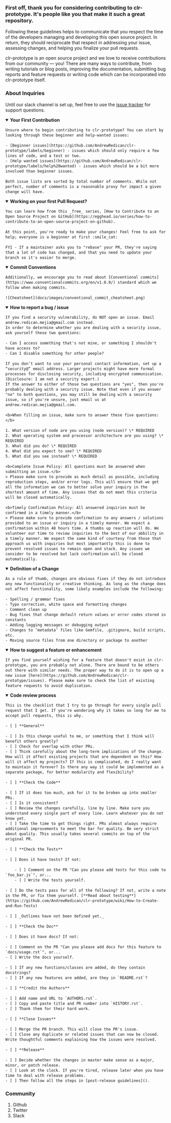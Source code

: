 ### First off, thank you for considering contributing to clr-prototype. It's people like you that make it such a great repository.

Following these guidelines helps to communicate that you respect the time of the developers managing and developing this open source project. In return, they should reciprocate that respect in addressing your issue, assessing changes, and helping you finalize your pull requests.

clr-prototype is an open source project and we love to receive contributions from our community — you! There are many ways to contribute, from writing tutorials or blog posts, improving the documentation, submitting bug reports and feature requests or writing code which can be incorporated into clr-prototype itself.

### About Inquiries

Until our slack channel is set up, feel free to use the [issue tracker](https://github.com/AndrewRedican/clr-prototype/issues) for support questions.

<details open>
    <summary><b>Your First Contribution</b></summary>

    Unsure where to begin contributing to clr-prototype? You can start by looking through these beginner and help-wanted issues:

    - [Beginner issues](https://github.com/AndrewRedican/clr-prototype/labels/beginner) - issues which should only require a few lines of code, and a test or two.
    - [Help wanted issues](https://github.com/AndrewRedican/clr-prototype/labels/help%20wanted) - issues which should be a bit more involved than beginner issues.

    Both issue lists are sorted by total number of comments. While not perfect, number of comments is a reasonable proxy for impact a given change will have.

</details>

<details open>
  <summary><b>Working on your first Pull Request?</b></summary>
  
    You can learn how from this _free_ series, [How to Contribute to an Open Source Project on GitHub](https://egghead.io/series/how-to-contribute-to-an-open-source-project-on-github).

    At this point, you're ready to make your changes! Feel free to ask for help; everyone is a beginner at first :smile_cat:

    FYI - If a maintainer asks you to "rebase" your PR, they're saying that a lot of code has changed, and that you need to update your branch so it's easier to merge.

</details>

<details open>
    <summary><b>Commit Conventions</b></summary>

    Additionally, we encourage you to read about [Conventional commits](https://www.conventionalcommits.org/en/v1.0.0/) standard which we follow when making commits.

    ![Cheatsheet](docs/images/conventional_commit_cheatsheet.png)

</details>

<details open>
    <summary><b>How to report a bug / issue</b></summary>

    If you find a security vulnerability, do NOT open an issue. Email andrew.redican.mejia@gmail.com instead.
    In order to determine whether you are dealing with a security issue, ask yourself these two questions:

    - Can I access something that's not mine, or something I shouldn't have access to?
    - Can I disable something for other people?

    If you don’t want to use your personal contact information, set up a “security@” email address. Larger projects might have more formal processes for disclosing security, including encrypted communication. (Disclosure: I am not a security expert.)
    If the answer to either of those two questions are "yes", then you're probably dealing with a security issue. Note that even if you answer "no" to both questions, you may still be dealing with a security issue, so if you're unsure, just email us at andrew.redican.mejia@gmail.com.

    <b>When filling an issue, make sure to answer these five questions:</b>

    1. What version of node are you using (node version)? \* REQUIRED
    2. What operating system and processor architecture are you using? \* REQUIRED
    3. What did you do? \* REQUIRED
    4. What did you expect to see? \* REQUIRED
    5. What did you see instead? \* REQUIRED

    <b>Complete Issue Policy: All questions must be answered when submitting an issue.</b>
    > Please make sure to provide as much detail as possible, including reproduction steps, and/or error logs. This will ensure that we get all the information we can to better solve your inquiry in the shortest amount of time. Any issues that do not meet this criteria will be closed automatically.

    <b>Timely Confirmation Policy: All answered inquiries must be confirmed in a timely manner.</b>
    > Please make sure to provide confirmation to any answers / solutions provided to an issue or inquiry in a timely manner. We expect a confirmation within 48 hours time. A thumbs up reaction will do. We volunteer our time to review inquiries to the best of our abbility in a timely manner. We expect the same kind of courtesy from those that approach us with inquiries but most importantly this is done to prevent resolved issues to remain open and stack. Any issues we consider to be resolved but lack confirmation will be closed automatically.

</details>

<details open>
    <summary><b>Definition of a Change</b></summary>

    As a rule of thumb, changes are obvious fixes if they do not introduce any new functionality or creative thinking. As long as the change does not affect functionality, some likely examples include the following:

    - Spelling / grammar fixes
    - Typo correction, white space and formatting changes
    - Comment clean up
    - Bug fixes that change default return values or error codes stored in constants
    - Adding logging messages or debugging output
    - Changes to ‘metadata’ files like Gemfile, .gitignore, build scripts, etc.
    - Moving source files from one directory or package to another

</details>

<details open>
    <summary><b>How to suggest a feature or enhancement</b></summary>

    If you find yourself wishing for a feature that doesn't exist in clr-prototype, you are probably not alone. There are bound to be others out there with similar needs. The proper way to do it is to open up a new issue [here](https://github.com/AndrewRedican/clr-prototype/issues). Please make sure to check the list of existing feature requests to avoid duplication.

</details>

<details open>
    <summary><b>Code review process</b></summary>

    This is the checklist that I try to go through for every single pull request that I get. If you're wondering why it takes so long for me to accept pull requests, this is why.

    - [ ] **General**

    - [ ] Is this change useful to me, or something that I think will benefit others greatly?
    - [ ] Check for overlap with other PRs.
    - [ ] Think carefully about the long-term implications of the change. How will it affect existing projects that are dependent on this? How will it affect my projects? If this is complicated, do I really want to maintain it forever? Is there any way it could be implemented as a separate package, for better modularity and flexibility?

    - [ ] **Check the Code**

    - [ ] If it does too much, ask for it to be broken up into smaller PRs.
    - [ ] Is it consistent?
    - [ ] Review the changes carefully, line by line. Make sure you understand every single part of every line. Learn whatever you do not know yet.
    - [ ] Take the time to get things right. PRs almost always require additional improvements to meet the bar for quality. Be very strict about quality. This usually takes several commits on top of the original PR.

    - [ ] **Check the Tests**

    - [ ] Does it have tests? If not:

        - [ ] Comment on the PR "Can you please add tests for this code to `foo_bar.js`", or...
        - [ ] Write the tests yourself.

    - [ ] Do the tests pass for all of the following? If not, write a note in the PR, or fix them yourself. [**Read about testing**](https://github.com/AndrewRedican/clr-prototype/wiki/How-to-Create-and-Run-Tests)

    - [ ] _Outlines have not been defined yet._

    - [ ] **Check the Doc**

    - [ ] Does it have docs? If not:

    - [ ] Comment on the PR "Can you please add docs for this feature to `docs/usage.rst`", or...
    - [ ] Write the docs yourself.

    - [ ] If any new functions/classes are added, do they contain docstrings?
    - [ ] If any new features are added, are they in `README.rst`?

    - [ ] **Credit the Authors**

    - [ ] Add name and URL to `AUTHORS.rst`.
    - [ ] Copy and paste title and PR number into `HISTORY.rst`.
    - [ ] Thank them for their hard work.

    - [ ] **Close Issues**

    - [ ] Merge the PR branch. This will close the PR's issue.
    - [ ] Close any duplicate or related issues that can now be closed. Write thoughtful comments explaining how the issues were resolved.

    - [ ] **Release**

    - [ ] Decide whether the changes in master make sense as a major, minor, or patch release.
    - [ ] Look at the clock. If you're tired, release later when you have time to deal with release problems.
    - [ ] Then follow all the steps in [post-release guidelines]().

</details>

### Community

1. Github
2. Twitter
3. Slack

